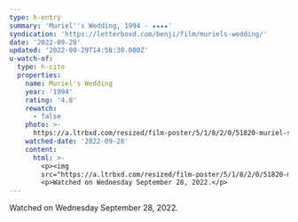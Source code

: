 ```yaml
---
type: h-entry
summary: 'Muriel''s Wedding, 1994 - ★★★★'
syndication: 'https://letterboxd.com/benji/film/muriels-wedding/'
date: '2022-09-28'
updated: '2022-09-29T14:58:30.000Z'
u-watch-of:
  type: h-cite
  properties:
    name: Muriel's Wedding
    year: '1994'
    rating: '4.0'
    rewatch:
      - false
    photo: >-
      https://a.ltrbxd.com/resized/film-poster/5/1/8/2/0/51820-muriel-s-wedding-0-600-0-900-crop.jpg?v=1350141e11
    watched-date: '2022-09-28'
    content:
      html: >-
        <p><img
        src="https://a.ltrbxd.com/resized/film-poster/5/1/8/2/0/51820-muriel-s-wedding-0-600-0-900-crop.jpg?v=1350141e11"/></p>
        <p>Watched on Wednesday September 28, 2022.</p>
---
```

Watched on Wednesday September 28, 2022.
